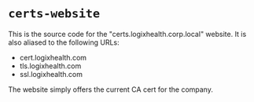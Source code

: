 # `certs-website`

This is the source code for the "certs.logixhealth.corp.local" website. It is also aliased to the following URLs:

- cert.logixhealth.com
- tls.logixhealth.com
- ssl.logixhealth.com

The website simply offers the current CA cert for the company.
